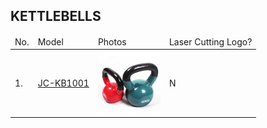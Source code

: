 ## KETTLEBELLS

<table>
    <thead>
        <tr>
            <td>No.</td>
            <td>Model</td>
            <td>Photos</td>
            <td>Laser Cutting Logo?</td>
        </tr>
    </thead>
    <tbody>
        <tr>
            <td>1.</td>
            <td><a href="/products/free-weights/kettlebells/vinyl_dipped_kettlebell_kb1001.md">JC-KB1001</a></td>
            <td><a href="/products/free-weights/kettlebells/vinyl_dipped_kettlebell_kb1001.md"><img src="/imgs/KB/JC-KB1001/Full-Body-Workout-Weight-Loss-Strength-Training (1).jpg" width="100px" height="100px" /></a></td>
            <td>N</td>
        </tr>
    </tbody>
</table>